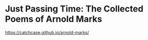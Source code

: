 # Just Passing Time: The Collected Poems of Arnold Marks

https://catchcase.github.io/arnold-marks/
